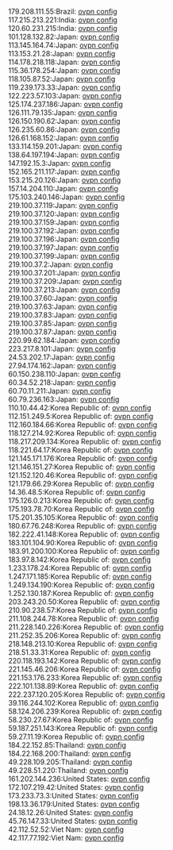 179.208.111.55:Brazil: [ovpn config](vpn/179_208_111_55.ovpn)  
117.215.213.221:India: [ovpn config](vpn/117_215_213_221.ovpn)  
120.60.231.215:India: [ovpn config](vpn/120_60_231_215.ovpn)  
101.128.132.82:Japan: [ovpn config](vpn/101_128_132_82.ovpn)  
113.145.164.74:Japan: [ovpn config](vpn/113_145_164_74.ovpn)  
113.153.21.28:Japan: [ovpn config](vpn/113_153_21_28.ovpn)  
114.178.218.118:Japan: [ovpn config](vpn/114_178_218_118.ovpn)  
115.36.178.254:Japan: [ovpn config](vpn/115_36_178_254.ovpn)  
118.105.87.52:Japan: [ovpn config](vpn/118_105_87_52.ovpn)  
119.239.173.33:Japan: [ovpn config](vpn/119_239_173_33.ovpn)  
122.223.57.103:Japan: [ovpn config](vpn/122_223_57_103.ovpn)  
125.174.237.186:Japan: [ovpn config](vpn/125_174_237_186.ovpn)  
126.111.79.135:Japan: [ovpn config](vpn/126_111_79_135.ovpn)  
126.150.190.62:Japan: [ovpn config](vpn/126_150_190_62.ovpn)  
126.235.60.86:Japan: [ovpn config](vpn/126_235_60_86.ovpn)  
126.61.168.152:Japan: [ovpn config](vpn/126_61_168_152.ovpn)  
133.114.159.201:Japan: [ovpn config](vpn/133_114_159_201.ovpn)  
138.64.197.194:Japan: [ovpn config](vpn/138_64_197_194.ovpn)  
147.192.15.3:Japan: [ovpn config](vpn/147_192_15_3.ovpn)  
152.165.211.117:Japan: [ovpn config](vpn/152_165_211_117.ovpn)  
153.215.20.126:Japan: [ovpn config](vpn/153_215_20_126.ovpn)  
157.14.204.110:Japan: [ovpn config](vpn/157_14_204_110.ovpn)  
175.103.240.146:Japan: [ovpn config](vpn/175_103_240_146.ovpn)  
219.100.37.119:Japan: [ovpn config](vpn/219_100_37_119.ovpn)  
219.100.37.120:Japan: [ovpn config](vpn/219_100_37_120.ovpn)  
219.100.37.159:Japan: [ovpn config](vpn/219_100_37_159.ovpn)  
219.100.37.192:Japan: [ovpn config](vpn/219_100_37_192.ovpn)  
219.100.37.196:Japan: [ovpn config](vpn/219_100_37_196.ovpn)  
219.100.37.197:Japan: [ovpn config](vpn/219_100_37_197.ovpn)  
219.100.37.199:Japan: [ovpn config](vpn/219_100_37_199.ovpn)  
219.100.37.2:Japan: [ovpn config](vpn/219_100_37_2.ovpn)  
219.100.37.201:Japan: [ovpn config](vpn/219_100_37_201.ovpn)  
219.100.37.209:Japan: [ovpn config](vpn/219_100_37_209.ovpn)  
219.100.37.213:Japan: [ovpn config](vpn/219_100_37_213.ovpn)  
219.100.37.60:Japan: [ovpn config](vpn/219_100_37_60.ovpn)  
219.100.37.63:Japan: [ovpn config](vpn/219_100_37_63.ovpn)  
219.100.37.83:Japan: [ovpn config](vpn/219_100_37_83.ovpn)  
219.100.37.85:Japan: [ovpn config](vpn/219_100_37_85.ovpn)  
219.100.37.87:Japan: [ovpn config](vpn/219_100_37_87.ovpn)  
220.99.62.184:Japan: [ovpn config](vpn/220_99_62_184.ovpn)  
223.217.8.101:Japan: [ovpn config](vpn/223_217_8_101.ovpn)  
24.53.202.17:Japan: [ovpn config](vpn/24_53_202_17.ovpn)  
27.94.174.162:Japan: [ovpn config](vpn/27_94_174_162.ovpn)  
60.150.238.110:Japan: [ovpn config](vpn/60_150_238_110.ovpn)  
60.34.52.218:Japan: [ovpn config](vpn/60_34_52_218.ovpn)  
60.70.11.211:Japan: [ovpn config](vpn/60_70_11_211.ovpn)  
60.79.236.163:Japan: [ovpn config](vpn/60_79_236_163.ovpn)  
110.10.44.42:Korea Republic of: [ovpn config](vpn/110_10_44_42.ovpn)  
112.151.249.5:Korea Republic of: [ovpn config](vpn/112_151_249_5.ovpn)  
112.160.184.66:Korea Republic of: [ovpn config](vpn/112_160_184_66.ovpn)  
118.127.214.92:Korea Republic of: [ovpn config](vpn/118_127_214_92.ovpn)  
118.217.209.134:Korea Republic of: [ovpn config](vpn/118_217_209_134.ovpn)  
118.221.64.17:Korea Republic of: [ovpn config](vpn/118_221_64_17.ovpn)  
121.145.171.176:Korea Republic of: [ovpn config](vpn/121_145_171_176.ovpn)  
121.146.151.27:Korea Republic of: [ovpn config](vpn/121_146_151_27.ovpn)  
121.152.120.46:Korea Republic of: [ovpn config](vpn/121_152_120_46.ovpn)  
121.179.66.29:Korea Republic of: [ovpn config](vpn/121_179_66_29.ovpn)  
14.36.48.5:Korea Republic of: [ovpn config](vpn/14_36_48_5.ovpn)  
175.126.0.213:Korea Republic of: [ovpn config](vpn/175_126_0_213.ovpn)  
175.193.78.70:Korea Republic of: [ovpn config](vpn/175_193_78_70.ovpn)  
175.201.35.105:Korea Republic of: [ovpn config](vpn/175_201_35_105.ovpn)  
180.67.76.248:Korea Republic of: [ovpn config](vpn/180_67_76_248.ovpn)  
182.222.41.148:Korea Republic of: [ovpn config](vpn/182_222_41_148.ovpn)  
183.101.104.90:Korea Republic of: [ovpn config](vpn/183_101_104_90.ovpn)  
183.91.200.100:Korea Republic of: [ovpn config](vpn/183_91_200_100.ovpn)  
183.97.8.142:Korea Republic of: [ovpn config](vpn/183_97_8_142.ovpn)  
1.233.178.24:Korea Republic of: [ovpn config](vpn/1_233_178_24.ovpn)  
1.247.171.185:Korea Republic of: [ovpn config](vpn/1_247_171_185.ovpn)  
1.249.134.190:Korea Republic of: [ovpn config](vpn/1_249_134_190.ovpn)  
1.252.130.187:Korea Republic of: [ovpn config](vpn/1_252_130_187.ovpn)  
203.243.20.50:Korea Republic of: [ovpn config](vpn/203_243_20_50.ovpn)  
210.90.238.57:Korea Republic of: [ovpn config](vpn/210_90_238_57.ovpn)  
211.108.244.78:Korea Republic of: [ovpn config](vpn/211_108_244_78.ovpn)  
211.228.140.226:Korea Republic of: [ovpn config](vpn/211_228_140_226.ovpn)  
211.252.35.206:Korea Republic of: [ovpn config](vpn/211_252_35_206.ovpn)  
218.148.213.10:Korea Republic of: [ovpn config](vpn/218_148_213_10.ovpn)  
218.51.33.31:Korea Republic of: [ovpn config](vpn/218_51_33_31.ovpn)  
220.118.193.142:Korea Republic of: [ovpn config](vpn/220_118_193_142.ovpn)  
221.145.46.206:Korea Republic of: [ovpn config](vpn/221_145_46_206.ovpn)  
221.153.176.233:Korea Republic of: [ovpn config](vpn/221_153_176_233.ovpn)  
222.101.138.89:Korea Republic of: [ovpn config](vpn/222_101_138_89.ovpn)  
222.237.120.205:Korea Republic of: [ovpn config](vpn/222_237_120_205.ovpn)  
39.116.244.102:Korea Republic of: [ovpn config](vpn/39_116_244_102.ovpn)  
58.124.206.239:Korea Republic of: [ovpn config](vpn/58_124_206_239.ovpn)  
58.230.27.67:Korea Republic of: [ovpn config](vpn/58_230_27_67.ovpn)  
59.187.251.143:Korea Republic of: [ovpn config](vpn/59_187_251_143.ovpn)  
59.27.11.19:Korea Republic of: [ovpn config](vpn/59_27_11_19.ovpn)  
184.22.152.85:Thailand: [ovpn config](vpn/184_22_152_85.ovpn)  
184.22.168.200:Thailand: [ovpn config](vpn/184_22_168_200.ovpn)  
49.228.109.205:Thailand: [ovpn config](vpn/49_228_109_205.ovpn)  
49.228.51.220:Thailand: [ovpn config](vpn/49_228_51_220.ovpn)  
161.202.144.236:United States: [ovpn config](vpn/161_202_144_236.ovpn)  
172.107.219.42:United States: [ovpn config](vpn/172_107_219_42.ovpn)  
173.233.73.3:United States: [ovpn config](vpn/173_233_73_3.ovpn)  
198.13.36.179:United States: [ovpn config](vpn/198_13_36_179.ovpn)  
24.18.12.26:United States: [ovpn config](vpn/24_18_12_26.ovpn)  
45.76.147.33:United States: [ovpn config](vpn/45_76_147_33.ovpn)  
42.112.52.52:Viet Nam: [ovpn config](vpn/42_112_52_52.ovpn)  
42.117.77.192:Viet Nam: [ovpn config](vpn/42_117_77_192.ovpn)  
